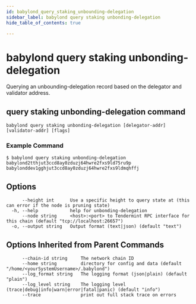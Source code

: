 ```yaml
---
id: babylond_query_staking_unbounding-delegation
sidebar_label: babylond query staking unbonding-delegation
hide_table_of_contents: true

---
```


# babylond query staking unbonding-delegation
Querying an unbounding-delegation record based on the delegator and validator address.
## query staking unbonding-delegation command
```
babylond query staking unbonding-delegation [delegator-addr] [validator-addr] [flags]
```
### Example Command
```
$ babylond query staking unbonding-delegation babylond2tthjut3ccd8ay0zduzj64hwre2fxs9ld75ru9p babylonddev1gghjut3ccd8ay0zduzj64hwre2fxs9ldmqhffj
```
## Options
```
      --height int      Use a specific height to query state at (this can error if the node is pruning state)
  -h, --help            help for unbonding-delegation
      --node string     <host>:<port> to Tendermint RPC interface for this chain (default "tcp://localhost:26657")
  -o, --output string   Output format (text|json) (default "text")
```
## Options Inherited from Parent Commands
```
      --chain-id string     The network chain ID
      --home string         directory for config and data (default "/home/<yourSystemUsername>/.babylond")
      --log_format string   The logging format (json|plain) (default "plain")
      --log_level string    The logging level (trace|debug|info|warn|error|fatal|panic) (default "info")
      --trace               print out full stack trace on errors
```